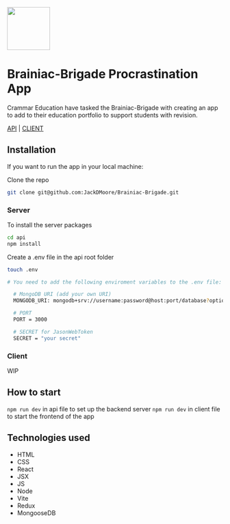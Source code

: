 <img src="https://github.com/JackDMoore/Brainiac-Brigade/assets/17050237/724f118b-6034-4f85-a1da-f7e389097848" width="100" height="100">

# Brainiac-Brigade Procrastination App

Crammar Education have tasked the Brainiac-Brigade with creating an app to add to their education portfolio to support students with revision.

[API](https://brainiac-api.onrender.com/) | [CLIENT](https://brainiac-brigade.onrender.com/)

## Installation

If you want to run the app in your local machine:

Clone the repo
```bash
git clone git@github.com:JackDMoore/Brainiac-Brigade.git
```

### Server
To install the server packages

```bash
cd api
npm install
```

Create a .env file in the api root folder
```bash
touch .env

# You need to add the following enviroment variables to the .env file:

  # MongoDB URI (add your own URI)
  MONGODB_URI: mongodb+srv://username:password@host:port/database?options...

  # PORT
  PORT = 3000

  # SECRET for JasonWebToken
  SECRET = "your secret"
```
### Client

WIP

## How to start

`npm run dev` in api file to set up the backend server
`npm run dev` in client file to start the frontend of the app 

## Technologies used

- HTML
- CSS
- React
- JSX
- JS
- Node
- Vite
- Redux
- MongooseDB


## 
